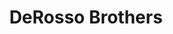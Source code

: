 ---
title: "DeRosso Brothers"
url: /portland/derosso-brothers-southwest-37th-avenue/
shop: hairdresser
---